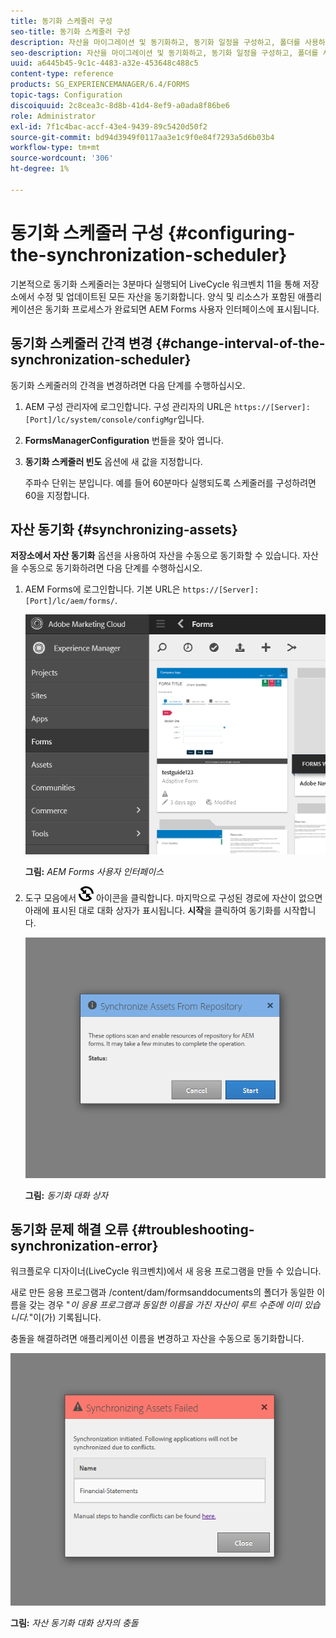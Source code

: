 ```yaml
---
title: 동기화 스케줄러 구성
seo-title: 동기화 스케줄러 구성
description: 자산을 마이그레이션 및 동기화하고, 동기화 일정을 구성하고, 폴더를 사용하여 자산을 정렬하는 방법을 알아봅니다.
seo-description: 자산을 마이그레이션 및 동기화하고, 동기화 일정을 구성하고, 폴더를 사용하여 자산을 정렬하는 방법을 알아봅니다.
uuid: a6445b45-9c1c-4483-a32e-453648c488c5
content-type: reference
products: SG_EXPERIENCEMANAGER/6.4/FORMS
topic-tags: Configuration
discoiquuid: 2c8cea3c-8d8b-41d4-8ef9-a0ada8f86be6
role: Administrator
exl-id: 7f1c4bac-accf-43e4-9439-89c5420d50f2
source-git-commit: bd94d3949f0117aa3e1c9f0e84f7293a5d6b03b4
workflow-type: tm+mt
source-wordcount: '306'
ht-degree: 1%

---
```


# 동기화 스케줄러 구성 {#configuring-the-synchronization-scheduler}

기본적으로 동기화 스케줄러는 3분마다 실행되어 LiveCycle 워크벤치 11을 통해 저장소에서 수정 및 업데이트된 모든 자산을 동기화합니다. 양식 및 리소스가 포함된 애플리케이션은 동기화 프로세스가 완료되면 AEM Forms 사용자 인터페이스에 표시됩니다.

## 동기화 스케줄러 간격 변경 {#change-interval-of-the-synchronization-scheduler}

동기화 스케줄러의 간격을 변경하려면 다음 단계를 수행하십시오.

1. AEM 구성 관리자에 로그인합니다. 구성 관리자의 URL은 `https://[Server]:[Port]/lc/system/console/configMgr`입니다.

1. **FormsManagerConfiguration** 번들을 찾아 엽니다.

1. **동기화 스케줄러 빈도** 옵션에 새 값을 지정합니다.

   주파수 단위는 분입니다. 예를 들어 60분마다 실행되도록 스케줄러를 구성하려면 60을 지정합니다.

## 자산 동기화 {#synchronizing-assets}

**저장소에서 자산 동기화** 옵션을 사용하여 자산을 수동으로 동기화할 수 있습니다. 자산을 수동으로 동기화하려면 다음 단계를 수행하십시오.

1. AEM Forms에 로그인합니다. 기본 URL은 `https://[Server]:[Port]/lc/aem/forms/`.

   ![AEM Forms 사용자 인터페이스](assets/aem_forms_ui.png)

   **그림:** *AEM Forms 사용자 인터페이스*

1. 도구 모음에서 ![aem6forms_sync](assets/aem6forms_sync.png) 아이콘을 클릭합니다. 마지막으로 구성된 경로에 자산이 없으면 아래에 표시된 대로 대화 상자가 표시됩니다. **시작**&#x200B;을 클릭하여 동기화를 시작합니다.

   ![동기화 대화 상자](assets/migrate-and-syncronize.png)

   **그림:** *동기화 대화 상자*

## 동기화 문제 해결 오류 {#troubleshooting-synchronization-error}

워크플로우 디자이너(LiveCycle 워크벤치)에서 새 응용 프로그램을 만들 수 있습니다.

새로 만든 응용 프로그램과 /content/dam/formsanddocuments의 폴더가 동일한 이름을 갖는 경우 &quot;*이 응용 프로그램과 동일한 이름을 가진 자산이 루트 수준에 이미 있습니다.*&quot;이(가) 기록됩니다.

충돌을 해결하려면 애플리케이션 이름을 변경하고 자산을 수동으로 동기화합니다.

![자산 동기화 대화 상자의 충돌](assets/sync-conflict.png)

**그림:** *자산 동기화 대화 상자의 충돌*
